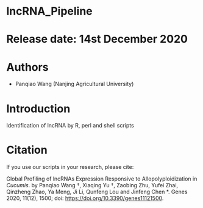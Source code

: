 # lncRNA_Pipeline


Release date: 14st December 2020
============
Authors
=======
* Panqiao Wang (Nanjing Agricultural University)

Introduction
=============
Identification of lncRNA by R, perl and shell scripts

Citation
========
If you use our scripts in your research, please cite:

Global Profiling of lncRNAs Expression Responsive to Allopolyploidization in _Cucumis_.
by Panqiao Wang †, Xiaqing Yu †, Zaobing Zhu, Yufei Zhai, Qinzheng Zhao, Ya Meng, Ji Li, Qunfeng Lou and Jinfeng Chen *.
	Genes 2020, 11(12), 1500; 
doi: https://doi.org/10.3390/genes11121500.
